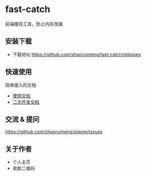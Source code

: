 # fast-catch

前端缓存工具，防止内存泄漏

## 安装下载

- 下载地址 https://github.com/zhaoruimeng/fast-catch/releases

## 快速使用

简单接入的文档

- [使用文档](./doc/use/README.md)
- [二次开发文档](.doc/dev/README.md)

## 交流 & 提问

https://github.com/zhaoruimeng/xiaomi/issues

## 关于作者

- 个人主页
- 收款二维码